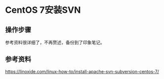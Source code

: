 # CentOS 7安装SVN

## 操作步骤

参考资料很详细了，不再赘述，备份到了印象笔记。



## 参考资料

https://linoxide.com/linux-how-to/install-apache-svn-subversion-centos-7/